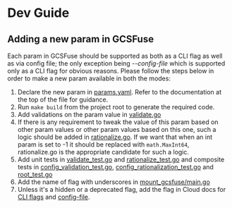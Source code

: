 # Dev Guide

## Adding a new param in GCSFuse

Each param in GCSFuse should be supported as both as a CLI flag as well as via
config file; the only exception being *--config-file* which is supported only as
a CLI flag for obvious reasons. Please follow the steps below in order to make a
new param available in both the modes:

1.  Declare the new param in
    [params.yaml](https://github.com/GoogleCloudPlatform/gcsfuse/blob/master/cfg/params.yaml#L4).
    Refer to the documentation at the top of the file for guidance.
1.  Run `make build` from the project root to generate the required code.
1.  Add validations on the param value in
    [validate.go](https://github.com/GoogleCloudPlatform/gcsfuse/blob/master/cfg/validate.go)
1.  If there is any requirement to tweak the value of this param based on other
    param values or other param values based on this one, such a logic should be
    added in
    [rationalize.go](https://github.com/GoogleCloudPlatform/gcsfuse/blob/master/cfg/rationalize.go).
    If we want that when an int param is set to -1 it should be replaced with
    `math.MaxInt64`, rationalize.go is the appropriate candidate for such a
    logic.
1.  Add unit tests in
    [validate_test.go](https://github.com/GoogleCloudPlatform/gcsfuse/blob/master/cfg/validate_test.go)
    and
    [rationalize_test.go](https://github.com/GoogleCloudPlatform/gcsfuse/blob/master/cfg/rationalize_test.go)
    and composite tests in
    [config_validation_test.go](https://github.com/GoogleCloudPlatform/gcsfuse/blob/master/cmd/config_validation_test.go),
    [config_rationalization_test.go](https://github.com/GoogleCloudPlatform/gcsfuse/blob/master/cmd/config_rationalization_test.go)
    and
    [root_test.go](https://github.com/GoogleCloudPlatform/gcsfuse/blob/master/cmd/root_test.go)
1.  Add the name of flag with underscores in
    [mount_gcsfuse/main.go](https://github.com/GoogleCloudPlatform/gcsfuse/blob/master/tools/mount_gcsfuse/main.go)
1.  Unless it's a hidden or a deprecated flag, add the flag in Cloud docs for
    [CLI flags](https://cloud.google.com/storage/docs/gcsfuse-cli) and
    [config-file](https://cloud.google.com/storage/docs/gcsfuse-config-file).
